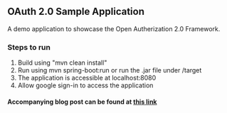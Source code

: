 ## OAuth 2.0 Sample Application

A demo application to showcase the Open Autherization 2.0 Framework.

### Steps to run
1. Build using "mvn clean install"
2. Run using mvn spring-boot:run or run the .jar file under /target
3. The application is accessible at localhost:8080
4. Allow google sign-in to access the application

#### Accompanying blog post can be found at [this link](https://medium.com/@munsifmusthafa03/building-a-file-upload-service-to-your-google-drive-using-oauth-2-0-d883d6d67fe8)